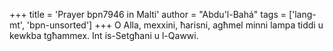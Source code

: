 +++
title = 'Prayer bpn7946 in Malti'
author = "Abdu'l-Bahá"
tags = ['lang-mt', 'bpn-unsorted']
+++
O Alla, mexxini, ħarisni, agħmel minni lampa tiddi u kewkba tgħammex. Int is-Setgħani u l-Qawwi.
